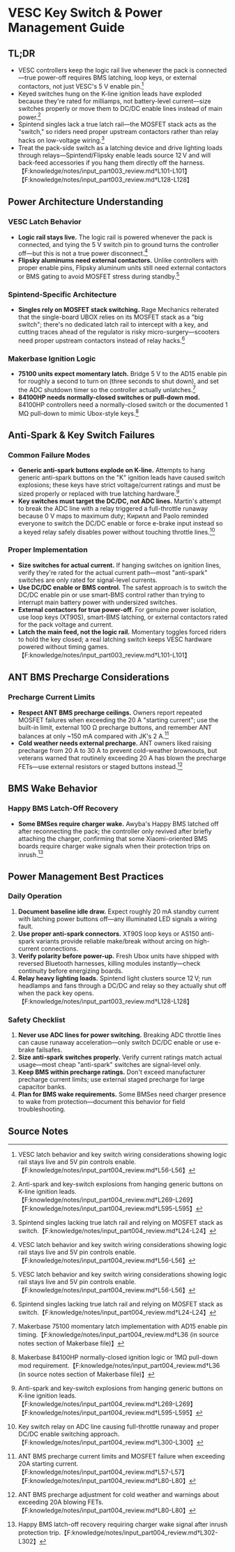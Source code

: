 # VESC Key Switch & Power Management Guide

## TL;DR
- VESC controllers keep the logic rail live whenever the pack is connected—true power-off requires BMS latching, loop keys, or external contactors, not just VESC's 5 V enable pin.[^vesc_latch]
- Keyed switches hung on the K-line ignition leads have exploded because they're rated for milliamps, not battery-level current—size switches properly or move them to DC/DC enable lines instead of main power.[^antispark_fail]
- Spintend singles lack a true latch rail—the MOSFET stack acts as the "switch," so riders need proper upstream contactors rather than relay hacks on low-voltage wiring.[^spintend_latch]
- Treat the pack-side switch as a latching device and drive lighting loads through relays—Spintend/Flipsky enable leads source 12 V and will back-feed accessories if you hang them directly off the harness.【F:knowledge/notes/input_part003_review.md†L101-L101】【F:knowledge/notes/input_part003_review.md†L128-L128】

## Power Architecture Understanding

### VESC Latch Behavior
- **Logic rail stays live.** The logic rail is powered whenever the pack is connected, and tying the 5 V switch pin to ground turns the controller off—but this is not a true power disconnect.[^vesc_latch]
- **Flipsky aluminums need external contactors.** Unlike controllers with proper enable pins, Flipsky aluminum units still need external contactors or BMS gating to avoid MOSFET stress during standby.[^vesc_latch]

### Spintend-Specific Architecture
- **Singles rely on MOSFET stack switching.** Rage Mechanics reiterated that the single-board UBOX relies on its MOSFET stack as a "big switch"; there's no dedicated latch rail to intercept with a key, and cutting traces ahead of the regulator is risky micro-surgery—scooters need proper upstream contactors instead of relay hacks.[^spintend_latch]

### Makerbase Ignition Logic
- **75100 units expect momentary latch.** Bridge 5 V to the AD15 enable pin for roughly a second to turn on (three seconds to shut down), and set the ADC shutdown timer so the controller actually unlatches.[^makerbase_latch]
- **84100HP needs normally-closed switches or pull-down mod.** 84100HP controllers need a normally-closed switch or the documented 1 MΩ pull-down to mimic Ubox-style keys.[^makerbase_84100]

## Anti-Spark & Key Switch Failures

### Common Failure Modes
- **Generic anti-spark buttons explode on K-line.** Attempts to hang generic anti-spark buttons on the "K" ignition leads have caused switch explosions; these keys have strict voltage/current ratings and must be sized properly or replaced with true latching hardware.[^antispark_fail]
- **Key switches must target the DC/DC, not ADC lines.** Martin's attempt to break the ADC line with a relay triggered a full-throttle runaway because 0 V maps to maximum duty; Кирилл and Paolo reminded everyone to switch the DC/DC enable or force e-brake input instead so a keyed relay safely disables power without touching throttle lines.[^key_adc_danger]

### Proper Implementation
- **Size switches for actual current.** If hanging switches on ignition lines, verify they're rated for the actual current path—most "anti-spark" switches are only rated for signal-level currents.
- **Use DC/DC enable or BMS control.** The safest approach is to switch the DC/DC enable pin or use smart-BMS control rather than trying to interrupt main battery power with undersized switches.
- **External contactors for true power-off.** For genuine power isolation, use loop keys (XT90S), smart-BMS latching, or external contactors rated for the pack voltage and current.
- **Latch the main feed, not the logic rail.** Momentary toggles forced riders to hold the key closed; a real latching switch keeps VESC hardware powered without timing games.【F:knowledge/notes/input_part003_review.md†L101-L101】

## ANT BMS Precharge Considerations

### Precharge Current Limits
- **Respect ANT BMS precharge ceilings.** Owners report repeated MOSFET failures when exceeding the 20 A "starting current"; use the built-in limit, external 100 Ω precharge buttons, and remember ANT balances at only ~150 mA compared with JK's 2 A.[^ant_precharge]
- **Cold weather needs external precharge.** ANT owners liked raising precharge from 20 A to 30 A to prevent cold-weather brownouts, but veterans warned that routinely exceeding 20 A has blown the precharge FETs—use external resistors or staged buttons instead.[^ant_cold]

## BMS Wake Behavior

### Happy BMS Latch-Off Recovery
- **Some BMSes require charger wake.** Awyba's Happy BMS latched off after reconnecting the pack; the controller only revived after briefly attaching the charger, confirming that some Xiaomi-oriented BMS boards require charger wake signals when their protection trips on inrush.[^happy_wake]

## Power Management Best Practices

### Daily Operation
1. **Document baseline idle draw.** Expect roughly 20 mA standby current with latching power buttons off—any illuminated LED signals a wiring fault.
2. **Use proper anti-spark connectors.** XT90S loop keys or AS150 anti-spark variants provide reliable make/break without arcing on high-current connections.
3. **Verify polarity before power-up.** Fresh Ubox units have shipped with reversed Bluetooth harnesses, killing modules instantly—check continuity before energizing boards.
4. **Relay heavy lighting loads.** Spintend light clusters source 12 V; run headlamps and fans through a DC/DC and relay so they actually shut off when the pack key opens.【F:knowledge/notes/input_part003_review.md†L128-L128】

### Safety Checklist
1. **Never use ADC lines for power switching.** Breaking ADC throttle lines can cause runaway acceleration—only switch DC/DC enable or use e-brake failsafes.
2. **Size anti-spark switches properly.** Verify current ratings match actual usage—most cheap "anti-spark" switches are signal-level only.
3. **Keep BMS within precharge ratings.** Don't exceed manufacturer precharge current limits; use external staged precharge for large capacitor banks.
4. **Plan for BMS wake requirements.** Some BMSes need charger presence to wake from protection—document this behavior for field troubleshooting.

## Source Notes
[^vesc_latch]: VESC latch behavior and key switch wiring considerations showing logic rail stays live and 5V pin controls enable.【F:knowledge/notes/input_part004_review.md†L56-L56】
[^antispark_fail]: Anti-spark and key-switch explosions from hanging generic buttons on K-line ignition leads.【F:knowledge/notes/input_part004_review.md†L269-L269】【F:knowledge/notes/input_part004_review.md†L595-L595】
[^spintend_latch]: Spintend singles lacking true latch rail and relying on MOSFET stack as switch.【F:knowledge/notes/input_part004_review.md†L24-L24】
[^key_adc_danger]: Key switch relay on ADC line causing full-throttle runaway and proper DC/DC enable switching approach.【F:knowledge/notes/input_part004_review.md†L300-L300】
[^ant_precharge]: ANT BMS precharge current limits and MOSFET failure when exceeding 20A starting current.【F:knowledge/notes/input_part004_review.md†L57-L57】【F:knowledge/notes/input_part004_review.md†L80-L80】
[^ant_cold]: ANT BMS precharge adjustment for cold weather and warnings about exceeding 20A blowing FETs.【F:knowledge/notes/input_part004_review.md†L80-L80】
[^happy_wake]: Happy BMS latch-off recovery requiring charger wake signal after inrush protection trip.【F:knowledge/notes/input_part004_review.md†L302-L302】
[^makerbase_latch]: Makerbase 75100 momentary latch implementation with AD15 enable pin timing.【F:knowledge/notes/input_part004_review.md†L36 (in source notes section of Makerbase file)】
[^makerbase_84100]: Makerbase 84100HP normally-closed ignition logic or 1MΩ pull-down mod requirement.【F:knowledge/notes/input_part004_review.md†L36 (in source notes section of Makerbase file)】

